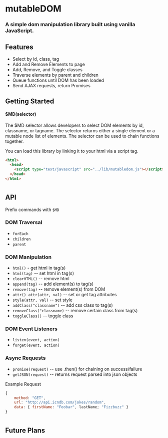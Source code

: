 # mutableDOM

### A simple dom manipulation library built using vanilla JavaScript.

## Features
* Select by id, class, tag
* Add and Remove Elements to page
* Add, Remove, and Toggle classes
* Traverse elements by parent and children
* Queue functions until DOM has been loaded
* Send AJAX requests, return Promises

## Getting Started
#### $MD(selector)

The $MD selector allows developers to select DOM elements by id, classname, or tagname.  The selector returns either a single element or a mutable node list of elements.  The selector can be used to chain functions together.

You can load this library by linking it to your html via a script tag.

``` html
<html>
  <head>
    <script type="text/javascript" src="../lib/mutabledom.js"></script>
  </head>
</html>
```
#
## API
Prefix commands with `$MD`
### DOM Traversal
* `forEach`
* `children`
* `parent`
### DOM Manipulation
* `html()` - get html in tag(s)
* `html(tag)` -- set html in tag(s)
* `clearHTML()` -- remove html
* `append(tag)` -- add element(s) to tag(s)
* `remove(tag)` -- remove element(s) from DOM
* `attr() attr(attr, val)` -- set or get tag attributes
* `style(attr, val)` -- set style
* `addClass("classname")` -- add css class to tag(s)
* `removeClass("classname)` -- remove certain class from tag(s)
* `toggleClass()` -- toggle class
### DOM Event Listeners
* `listen(event, action)`
* `forget(event, action)`
### Async Requests
* `promise(request)` -- use .then() for chaining on success/failure
* `getJSON(request)` -- returns request parsed into json objects

Example Request
``` js
{
    method: "GET",
    url: "http://api.icndb.com/jokes/random",
    data: { firstName: "Foobar", lastName; "Fizzbuzz" }
}
````
#
## Future Plans 